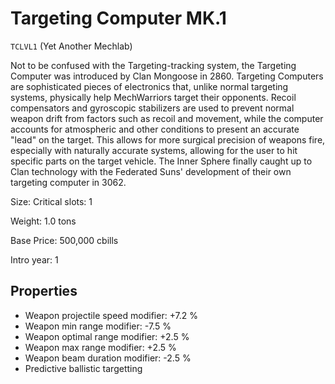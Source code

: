 # Targeting Computer MK.1

`TCLVL1` (Yet Another Mechlab)

Not to be confused with the Targeting-tracking system, the Targeting Computer was introduced by Clan Mongoose in 2860. Targeting Computers are sophisticated pieces of electronics that, unlike normal targeting systems, physically help MechWarriors target their opponents. Recoil compensators and gyroscopic stabilizers are used to prevent normal weapon drift from factors such as recoil and movement, while the computer accounts for atmospheric and other conditions to present an accurate "lead" on the target. This allows for more surgical precision of weapons fire, especially with naturally accurate systems, allowing for the user to hit specific parts on the target vehicle. The Inner Sphere finally caught up to Clan technology with the Federated Suns' development of their own targeting computer in 3062.

Size: Critical slots: 1

Weight: 1.0 tons

Base Price: 500,000 cbills

Intro year: 1

## Properties
* Weapon projectile speed modifier: +7.2 %
* Weapon min range modifier: -7.5 %
* Weapon optimal range modifier: +2.5 %
* Weapon max range modifier: +2.5 %
* Weapon beam duration modifier: -2.5 %
* Predictive ballistic targetting
